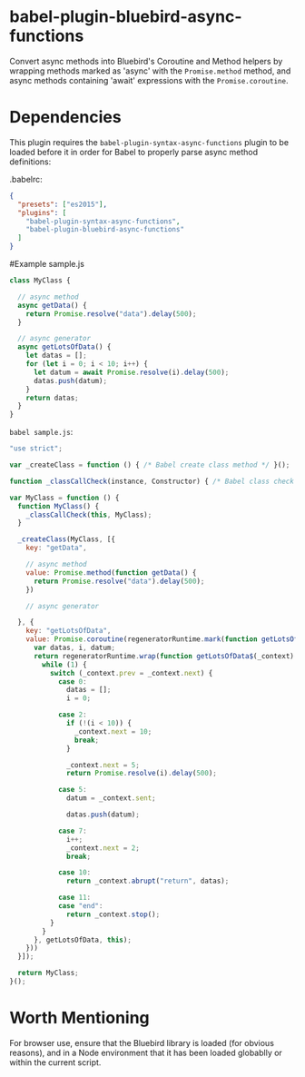 # babel-plugin-bluebird-async-functions
Convert async methods into Bluebird's Coroutine and Method helpers by wrapping methods marked as 'async' with the ```Promise.method``` method, and async methods  containing 'await' expressions with the ```Promise.coroutine```.

# Dependencies
This plugin requires the `babel-plugin-syntax-async-functions` plugin to be loaded before it in order for Babel to properly parse async method definitions:

.babelrc:
```json
{
  "presets": ["es2015"],
  "plugins": [
    "babel-plugin-syntax-async-functions",
    "babel-plugin-bluebird-async-functions"
  ]
}
```

#Example
sample.js
```javascript
class MyClass {

  // async method
  async getData() {  
    return Promise.resolve("data").delay(500);
  }

  // async generator
  async getLotsOfData() {
    let datas = [];
    for (let i = 0; i < 10; i++) {
      let datum = await Promise.resolve(i).delay(500);
      datas.push(datum);
    }
    return datas;
  }
}
```

`babel sample.js`:

```javascript
"use strict";

var _createClass = function () { /* Babel create class method */ }();

function _classCallCheck(instance, Constructor) { /* Babel class check stuff */ }

var MyClass = function () {
  function MyClass() {
    _classCallCheck(this, MyClass);
  }

  _createClass(MyClass, [{
    key: "getData",

    // async method
    value: Promise.method(function getData() {
      return Promise.resolve("data").delay(500);
    })

    // async generator

  }, {
    key: "getLotsOfData",
    value: Promise.coroutine(regeneratorRuntime.mark(function getLotsOfData() {
      var datas, i, datum;
      return regeneratorRuntime.wrap(function getLotsOfData$(_context) {
        while (1) {
          switch (_context.prev = _context.next) {
            case 0:
              datas = [];
              i = 0;

            case 2:
              if (!(i < 10)) {
                _context.next = 10;
                break;
              }

              _context.next = 5;
              return Promise.resolve(i).delay(500);

            case 5:
              datum = _context.sent;

              datas.push(datum);

            case 7:
              i++;
              _context.next = 2;
              break;

            case 10:
              return _context.abrupt("return", datas);

            case 11:
            case "end":
              return _context.stop();
          }
        }
      }, getLotsOfData, this);
    }))
  }]);

  return MyClass;
}();
```

# Worth Mentioning

For browser use, ensure that the Bluebird library is loaded (for obvious reasons), and in a Node environment that it has been loaded globablly or within the current script.
